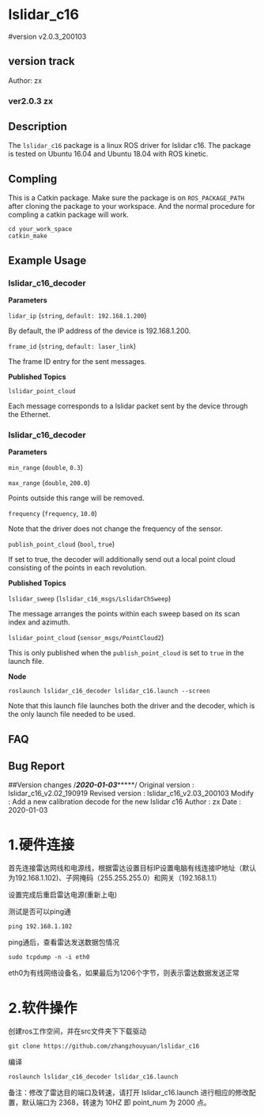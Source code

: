 # lslidar_c16
#version v2.0.3_200103
## version track
Author: zx
### ver2.0.3 zx

## Description
The `lslidar_c16` package is a linux ROS driver for lslidar c16.
The package is tested on Ubuntu 16.04 and Ubuntu 18.04 with ROS kinetic.

## Compling
This is a Catkin package. Make sure the package is on `ROS_PACKAGE_PATH` after cloning the package to your workspace. And the normal procedure for compling a catkin package will work.

```
cd your_work_space
catkin_make 
```

## Example Usage

### lslidar_c16_decoder

**Parameters**

`lidar_ip` (`string`, `default: 192.168.1.200`)

By default, the IP address of the device is 192.168.1.200.

`frame_id` (`string`, `default: laser_link`)

The frame ID entry for the sent messages.

**Published Topics**

`lslidar_point_cloud`

Each message corresponds to a lslidar packet sent by the device through the Ethernet.

### lslidar_c16_decoder

**Parameters**

`min_range` (`double`, `0.3`)

`max_range` (`double`, `200.0`)

Points outside this range will be removed.

`frequency` (`frequency`, `10.0`)

Note that the driver does not change the frequency of the sensor. 

`publish_point_cloud` (`bool`, `true`)

If set to true, the decoder will additionally send out a local point cloud consisting of the points in each revolution.

**Published Topics**

`lslidar_sweep` (`lslidar_c16_msgs/LslidarChSweep`)

The message arranges the points within each sweep based on its scan index and azimuth.

`lslidar_point_cloud` (`sensor_msgs/PointCloud2`)

This is only published when the `publish_point_cloud` is set to `true` in the launch file.

**Node**

```
roslaunch lslidar_c16_decoder lslidar_c16.launch --screen
```
Note that this launch file launches both the driver and the decoder, which is the only launch file needed to be used.


## FAQ


## Bug Report


##Version changes
/***********2020-01-03****************/
Original version : lslidar_c16_v2.02_190919
Revised version  : lslidar_c16_v2.03_200103
Modify  		 : Add a new calibration decode for the new lslidar c16
Author			 : zx
Date			 : 2020-01-03



# 1.硬件连接

首先连接雷达网线和电源线，根据雷达设置目标IP设置电脑有线连接IP地址（默认为192.168.1.102)、子网掩码（255.255.255.0）和网关（192.168.1.1）

设置完成后重启雷达电源(重新上电)

测试是否可以ping通

```
ping 192.168.1.102
```

ping通后，查看雷达发送数据包情况

```
sudo tcpdump -n -i eth0
```

eth0为有线网络设备名，如果最后为1206个字节，则表示雷达数据发送正常



# 2.软件操作

创建ros工作空间，并在src文件夹下下载驱动

```
git clone https://github.com/zhangzhouyuan/lslidar_c16
```

编译

```
roslaunch lslidar_c16_decoder lslidar_c16.launch
```

备注：修改了雷达目的端口及转速，请打开 lslidar_c16.launch 进行相应的修改配置，默认端口为 2368，转速为 10HZ 即 point_num 为 2000 点。